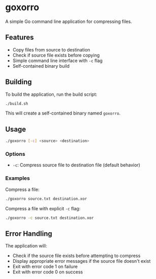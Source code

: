 # goxorro

A simple Go command line application for compressing files.

## Features

- Copy files from source to destination
- Check if source file exists before copying
- Simple command line interface with `-c` flag
- Self-contained binary build

## Building

To build the application, run the build script:

```bash
./build.sh
```

This will create a self-contained binary named `goxorro`.

## Usage

```bash
./goxorro [-c] <source> <destination>
```

### Options

- `-c`: Compress source file to destination file (default behavior)

### Examples

Compress a file:
```bash
./goxorro source.txt destination.xor
```

Compress a file with explicit `-c` flag:
```bash
./goxorro -c source.txt destination.xor
```

## Error Handling

The application will:
- Check if the source file exists before attempting to compress
- Display appropriate error messages if the source file doesn't exist
- Exit with error code 1 on failure
- Exit with error code 0 on success
